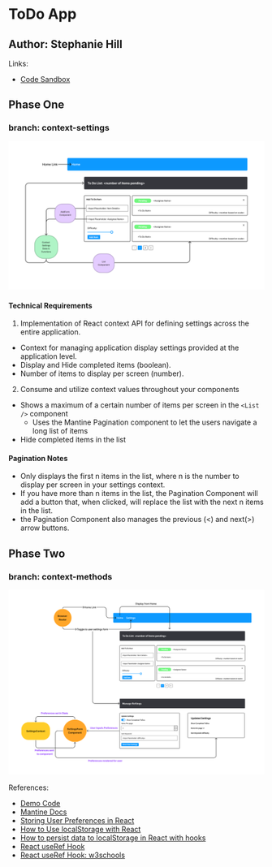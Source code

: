 # ToDo App

## Author: Stephanie Hill

Links:

- [Code Sandbox](https://codesandbox.io/p/github/stephnitis/todo-app/draft/goofy-dream?file=%2FREADME.md&workspace=%257B%2522activeFileId%2522%253A%2522cl9ye3gxl000xlri0798d1bsr%2522%252C%2522openFiles%2522%253A%255B%2522%252FREADME.md%2522%255D%252C%2522sidebarPanel%2522%253A%2522EXPLORER%2522%252C%2522gitSidebarPanel%2522%253A%2522COMMIT%2522%252C%2522sidekickItems%2522%253A%255B%257B%2522key%2522%253A%2522cl9ye3inp000o3b6hkydwhpnz%2522%252C%2522type%2522%253A%2522PROJECT_SETUP%2522%252C%2522isMinimized%2522%253Afalse%257D%252C%257B%2522type%2522%253A%2522TASK_LOG%2522%252C%2522taskId%2522%253A%2522start%2522%252C%2522key%2522%253A%2522cl9ye3wzn004n3b6h1qh6pdwz%2522%252C%2522isMinimized%2522%253Afalse%257D%255D%257D)

## Phase One

### branch: context-settings

![UML for lab31](./assets/Lab31.png)

#### Technical Requirements

1. Implementation of React context API for defining settings across the entire application.

- Context for managing application display settings provided at the application level.
- Display and Hide completed items (boolean).
- Number of items to display per screen (number).

2. Consume and utilize context values throughout your components

- Shows a maximum of a certain number of items per screen in the `<List />` component
  - Uses the Mantine Pagination component to let the users navigate a long list of items
- Hide completed items in the list

#### Pagination Notes

- Only displays the first n items in the list, where n is the number to display per screen in your settings context.
- If you have more than n items in the list, the Pagination Component will add a button that, when clicked, will replace the list with the next n items in the list.
- the Pagination Component also manages the previous (<) and next(>) arrow buttons.

## Phase Two

### branch: context-methods

![UML for lab32](./assets/Lab32.png)

References:

- [Demo Code](https://github.com/codefellows/seattle-code-javascript-401d48)
- [Mantine Docs](https://mantine.dev/)
- [Storing User Preferences in React](https://dev.to/lrth06/storing-user-preferences-in-react-2g4i)
- [How to Use localStorage with React](https://www.freecodecamp.org/news/how-to-use-localstorage-with-react-hooks-to-set-and-get-items/)
- [How to persist data to localStorage in React with hooks](https://dev.to/gautham495/how-to-persist-data-to-localstorage-in-react-with-hooks-6ma)
- [React useRef Hook](https://medium.com/trabe/react-useref-hook-b6c9d39e2022)
- [React useRef Hook: w3schools](https://www.w3schools.com/react/react_useref.asp)